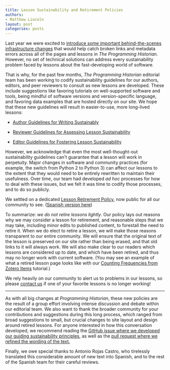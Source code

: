 ```yaml
---
title: Lesson Sustainability and Retirement Policies
authors:
- Matthew Lincoln
layout: post
categories: posts
---
```


Last year we were excited to [introduce some important behind-the-scenes infrastructure changes](/posts/infrastructure-at-ph) that would help catch broken links and metadata errors across all of the pages and lessons in _The Programming Historian_. 
However, no set of technical solutions can address every sustainability problem faced by lessons about the fast-developing world of software.

That is why, for the past few months, _The Programming Historian_ editorial team has been working to codify sustainability guidelines for our authors, editors, and peer reviewers to consult as new lessons are developed.
These include suggestions like favoring tutorials on well-supported software and tools, being mindful of software versions and version-specific language, and favoring data examples that are hosted directly on our site.
We hope that these new guidelines will result in easier-to-use, more long-lived lessons:

- [Author Guidelines for Writing Sustainably](/author-guidelines#write-sustainably)

- [Reviewer Guidelines for Assessing Lesson Sustainability](/reviewer-guidelines#sustainability)

- [Editor Guidelines for Fostering Lesson Sustainability](/editor-guidelines#c-sustainability-review)

However, we acknowledge that even the most well-thought-out sustainability guidelines can't guarantee that a lesson will work in perpetuity.
Major changes in software and community practices (for example, the switch from Python 2 to Python 3) can affect our lessons to the extent that they would need to be entirely rewritten to maintain their usefulness.
Over time, our team had developed _ad hoc_ processes for how to deal with these issues, but we felt it was time to codify those processes, and to do so publicly.

We settled on a dedicated [Lesson Retirement Policy](/lesson-retirement-policy), now public for all our community to see. ([Spanish version here](/es/politica-retirada-lecciones))

To summarize: _we do not retire lessons lightly_.
Our policy lays out reasons why we may consider a lesson for retirement, and reasonable steps that we may take, including minor edits to published content, to forestall the need to retire it.
When we do elect to retire a lesson, we will make those reasons transparent to our entire community.
We will ensure that the original text of the lesson is preserved on our site rather than being erased, and that old links to it will always work.
We will also make clear to our readers which lessons are considered up to date, and which have been retired, and thus may no longer work with current software. (You may see an example of what a retired lesson page looks like with our [Counting Frequencies from Zotero Items](/lessons/retired/counting-frequencies-from-zotero-items) tutorial.)

We rely heavily on our community to alert us to problems in our lessons, so please [contact us](/feedback) if one of your favorite lessons is no longer working!

---

As with all big changes at _Programming Historian_, these new policies are the result of a group effort involving intense discussion and debate within our editorial team.
We also want to thank the broader community for your contributions and suggestions during this long process, which ranged from broad suggestions to small, but crucial changes to site layout and design around retired lessons.
For anyone interested in how this conversation developed, we recommend reading the [GitHub issue where we developed our guiding sustainability principles](https://github.com/programminghistorian/jekyll/issues/536), as well as the [pull request where we refined the wording of the text.](https://github.com/programminghistorian/jekyll/pull/612)

Finally, we owe special thanks to Antonio Rojas Castro, who tirelessly translated this considerable amount of new text into Spanish, and to the rest of the Spanish team for their careful reviews.
